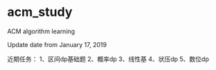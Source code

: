 # acm_study
ACM algorithm learning

Update date from January 17, 2019

近期任务：
1、区间dp基础题
2、概率dp
3、线性基
4、状压dp
5、数位dp

